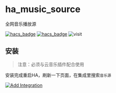 # ha_music_source
全网音乐播放源

[![hacs_badge](https://img.shields.io/badge/Home-Assistant-%23049cdb)](https://www.home-assistant.io/)
[![hacs_badge](https://img.shields.io/badge/HACS-Custom-41BDF5.svg)](https://github.com/hacs/integration)
![visit](https://visitor-badge.laobi.icu/badge?page_id=shaonianzhentan.ha_music_source&left_text=visit)

## 安装

> 注意：必须与云音乐插件配合使用

安装完成重启HA，刷新一下页面，在集成里搜索`音乐源`

[![Add Integration](https://my.home-assistant.io/badges/config_flow_start.svg)](https://my.home-assistant.io/redirect/config_flow_start?domain=ha_music_source)